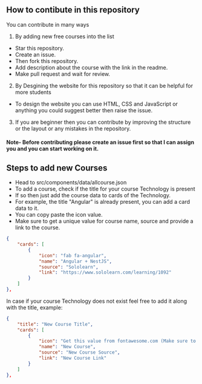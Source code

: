 ## How to contibute in this repository 

You can contribute in many ways 

1. By adding new free courses into the list 

- Star this repository.
- Create an issue.
- Then fork this repository.
- Add description about the course with the link in the readme.
- Make pull request and wait for review.

2. By Desgining the website for this repository so that it can be helpful for more students

 - To design the website you can use HTML, CSS and JavaScript or anything you could suggest better then raise the issue.

3. If you are beginner then you can contribute by improving the structure or the layout or any mistakes in the repository.

#### Note- Before contributing please create an issue first so that I can assign you and you can start working on it.

## Steps to add new Courses

- Head to src/components/data/allcourse.json
- To add a course, check if the title for your course Technology is present
- If so then just add the course data to cards of the Technology.
- For example, the title "Angular" is already present, you can add a card data to it.
- You can copy paste the icon value.
- Make sure to get a unique value for course name, source and provide a link to the course.

```json
{
    "cards": [
        {
            "icon": "fab fa-angular",
            "name": "Angular + NestJS",
            "source": "Sololearn",
            "link": "https://www.sololearn.com/learning/1092"
        }
    ]
},
```

In case if your course Technology does not exist feel free to add it along with the title, example:
```json
{
    "title": "New Course Title",
    "cards": [
        {
            "icon": "Get this value from fontawesome.com (Make sure to add classes only)",
            "name": "New Course",
            "source": "New Course Source",
            "link": "New Course Link"
        }
    ]
},
```